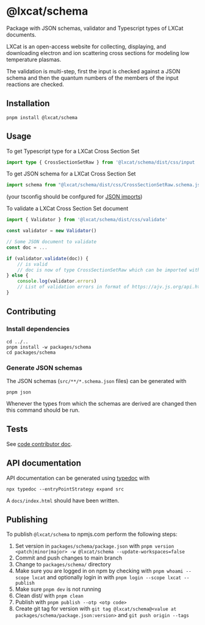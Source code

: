 <!--
SPDX-FileCopyrightText: LXCat team

SPDX-License-Identifier: Apache-2.0
-->

# @lxcat/schema

Package with JSON schemas, validator and Typescript types of LXCat documents.

LXCat is an open-access website for collecting, displaying, and downloading electron and ion scattering cross sections for modeling low temperature plasmas.

The validation is multi-step, first the input is checked against a JSON schema and then the quantum numbers of the members of the input reactions are checked.

## Installation

```shell
pnpm install @lxcat/schema
```

## Usage

To get Typescript type for a LXCat Cross Section Set

```ts
import type { CrossSectionSetRaw } from '@lxcat/schema/dist/css/input
```

To get JSON schema for a LXCat Cross Section Set

```js
import schema from "@lxcat/schema/dist/css/CrossSectionSetRaw.schema.json";
```

(your tsconfig should be confgured for [JSON imports](https://www.typescriptlang.org/tsconfig#resolveJsonModule))

To validate a LXCat Cross Section Set document

```js
import { Validator } from '@lxcat/schema/dist/css/validate'

const validator = new Validator()

// Some JSON document to validate
const doc = ...

if (validator.validate(doc)) {
    // is valid
    // doc is now of type CrossSectionSetRaw which can be imported with
} else {
    console.log(validator.errors)
    // List of validation errors in format of https://ajv.js.org/api.html#validation-errors
}
```

## Contributing

### Install dependencies

```shell
cd ../..
pnpm install -w packages/schema
cd packages/schema
```

### Generate JSON schemas

The JSON schemas (`src/**/*.schema.json` files) can be generated with

```shell
pnpm json
```

Whenever the types from which the schemas are derived are changed then this command should be run.

## Tests

See [code contributor doc](../docs/code-contributor#unit-tests).

## API documentation

API documentation can be generated using [typedoc](https://typedoc.org/) with

```shell
npx typedoc --entryPointStrategy expand src
```

A `docs/index.html` should have been written.

<!--
TODO put API documentation on GitLab pages
-->

## Publishing

To publish `@lxcat/schema` to npmjs.com perform the following steps:

1. Set version in `packages/schema/package.json` with `pnpm version <patch|minor|major> -w @lxcat/schema --update-workspaces=false`
2. Commit and push changes to main branch
3. Change to `packages/schema/` directory
4. Make sure you are logged in on npm by checking with `pnpm whoami --scope lxcat` and optionally login in with `pnpm login --scope lxcat --publish`
5. Make sure `pnpm dev` is not running
6. Clean dist/ with `pnpm clean`
7. Publish with `pnpm publish --otp <otp code>`
8. Create git tag for version with `git tag @lxcat/schema@<value at packages/schema/package.json:version>` and `git push origin --tags`
